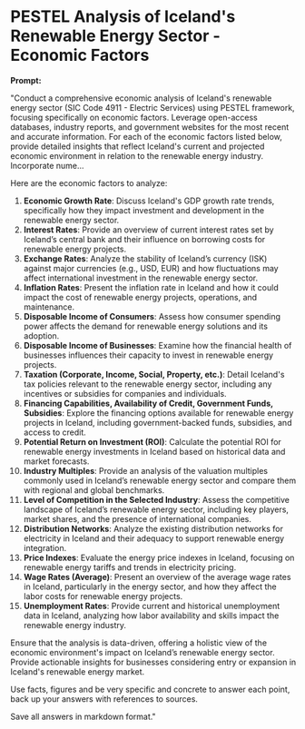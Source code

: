 
# PESTEL Analysis of Iceland's Renewable Energy Sector - Economic Factors

**Prompt:**

"Conduct a comprehensive economic analysis of Iceland's renewable energy sector (SIC Code 4911 - Electric Services) using PESTEL framework, focusing specifically on economic factors. Leverage open-access databases, industry reports, and government websites for the most recent and accurate information. For each of the economic factors listed below, provide detailed insights that reflect Iceland's current and projected economic environment in relation to the renewable energy industry. Incorporate nume...

Here are the economic factors to analyze:

1. **Economic Growth Rate**: Discuss Iceland's GDP growth rate trends, specifically how they impact investment and development in the renewable energy sector.
2. **Interest Rates**: Provide an overview of current interest rates set by Iceland’s central bank and their influence on borrowing costs for renewable energy projects.
3. **Exchange Rates**: Analyze the stability of Iceland’s currency (ISK) against major currencies (e.g., USD, EUR) and how fluctuations may affect international investment in the renewable energy sector.
4. **Inflation Rates**: Present the inflation rate in Iceland and how it could impact the cost of renewable energy projects, operations, and maintenance.
5. **Disposable Income of Consumers**: Assess how consumer spending power affects the demand for renewable energy solutions and its adoption.
6. **Disposable Income of Businesses**: Examine how the financial health of businesses influences their capacity to invest in renewable energy projects.
7. **Taxation (Corporate, Income, Social, Property, etc.)**: Detail Iceland's tax policies relevant to the renewable energy sector, including any incentives or subsidies for companies and individuals.
8. **Financing Capabilities, Availability of Credit, Government Funds, Subsidies**: Explore the financing options available for renewable energy projects in Iceland, including government-backed funds, subsidies, and access to credit.
9. **Potential Return on Investment (ROI)**: Calculate the potential ROI for renewable energy investments in Iceland based on historical data and market forecasts.
10. **Industry Multiples**: Provide an analysis of the valuation multiples commonly used in Iceland’s renewable energy sector and compare them with regional and global benchmarks.
11. **Level of Competition in the Selected Industry**: Assess the competitive landscape of Iceland’s renewable energy sector, including key players, market shares, and the presence of international companies.
12. **Distribution Networks**: Analyze the existing distribution networks for electricity in Iceland and their adequacy to support renewable energy integration.
13. **Price Indexes**: Evaluate the energy price indexes in Iceland, focusing on renewable energy tariffs and trends in electricity pricing.
14. **Wage Rates (Average)**: Present an overview of the average wage rates in Iceland, particularly in the energy sector, and how they affect the labor costs for renewable energy projects.
15. **Unemployment Rates**: Provide current and historical unemployment data in Iceland, analyzing how labor availability and skills impact the renewable energy industry.

Ensure that the analysis is data-driven, offering a holistic view of the economic environment's impact on Iceland’s renewable energy sector. Provide actionable insights for businesses considering entry or expansion in Iceland's renewable energy market.

Use facts, figures and be very specific and concrete to answer each point, back up your answers with references to sources. 

Save all answers in markdown format."
